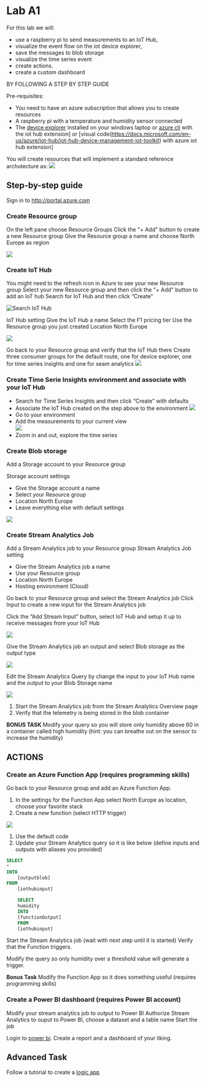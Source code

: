 ﻿
# Lab A1
For this lab we will:
* use a raspberry pi to send measurements to an IoT Hub, 
* visualize the event flow on the iot device explorer, 
* save the messages to blob storage 
* visualize the time series event 
* create actions.
* create a custom dashboard

BY FOLLOWING A STEP BY STEP GUIDE

Pre-requisites:
* You need to have an azure subscription that allows you to create resources
* A raspberry pi with a temperature and humidity sensor connected
* The [device explorer](https://github.com/Azure/azure-iot-sdk-csharp/tree/master/tools/DeviceExplorer) installed on your windows laptop or [azure cli](https://aka.ms/iotcliaz) with the iot hub extension] or [visual code(https://docs.microsoft.com/en-us/azure/iot-hub/iot-hub-device-management-iot-toolkit) with azure iot hub extension]



You will create resources that will implement a standard reference archutecture as:
![](images/architecture.png )

## Step-by-step guide
Sign in to <http://portal.azure.com>

### Create Resource group
On the left pane choose Resource Groups
Click the "+ Add" button to create a new Resource group
Give the Resource group a name and choose North Europe as region

![](images/Create_resourcegroup.PNG)

### Create IoT Hub
You might need to the refresh icon in Azure to see your new Resource group
Select your new Resource group and then click the "+ Add" button to add an IoT hub
Search for IoT Hub and then click “Create”

![](images/Search_IotHub.PNG "Search IoT Hub")

IoT Hub setting
Give the IoT Hub a name 
Select the F1 pricing tier
Use the Resource group you just created
Location North Europe

![](images/Create_IotHub.PNG)
 
Go back to your Resource group and verify that the IoT Hub there
Create three consumer groups for the default route, one for device explorer, one for time series insights and one for seam analytics
![](images/consumergroups.PNG)


### Create Time Serie Insights environment and associate with your IoT Hub
* Search for Time Series Insights and then click “Create” with defaults
* Associate the IoT Hub created on the step above to the environment
![](images/create_TSI.PNG)
* Go to your environment
* Add the measurements to your current view  
![](images/add_meas.PNG)
* Zoom in and out, explore the time series

### Create Blob storage
Add a Storage account to your Resource group
 
Storage account settings 
* Give the Storage account a name
* Select your Resource group
* Location North Europe
* Leave everything else with default settings

![](images/Create_StorageAccount.PNG)

### Create Stream Analytics Job

Add a Stream Analytics job to your Resource group
Stream Analytics Job setting
* Give the Stream Analytics job a name
* Use your Resource group
* Location North Europe
* Hosting environment (Cloud)
 
Go back to your Resource group and select the Stream Analytics job
Click Input to create a new input for the Stream Analytics job
 
Click the “Add Stream Input” button, select IoT Hub and setup it up to receive messages from your IoT Hub

![](images/StreamAnalytics_CreateInput.PNG)

Give the Stream Analytics job an output and select Blob storage as the output type

![](images/StreamAnalytics_SetupBlobStorage.PNG)
 
Edit the Stream Analytics Query by change the input to your IoT Hub name and the output to your Blob Storage name

![](images/StreamAnalytics_Query1.PNG)
 
1. Start the Stream Analytics job from the Stream Analytics Overview page
2. Verify that the telemetry is being stored in the blob container

**BONUS TASK**
Modify your query so you will store only humidity above 60 in a container called high humidity (hint: you can breathe out on the sensor to increase the humidity)  

## ACTIONS

### Create an Azure Function App (requires programming skills)
Go back to your Resource group and add an Azure Function App.
 
1. In the settings for the Function App select North Europe as location, choose your favorite stack
2. Create a new function (select HTTP trigger)

![](images/Create_NewFunction.PNG)

1. Use the default code
2. Update your Stream Analytics query so it is like below (define inputs and outputs with aliases you provided)

```sql
SELECT
*
INTO
    [outputblob]
FROM
    [iothubinput]

    SELECT 
    humidity
    INTO
    [functionOutput]
    FROM 
    [iothubinput]

```


Start the Stream Analytics job (wait with next step until it is started)
Verify that the Function triggers.

Modify the query so only humidity over a threshold value will generate a trigger.

**Bonus Task** Modify the Function App so it does something useful (requires programming skills)

### Create a Power BI dashboard (requires Power BI account)

Modify your stream analytics job to output to Power BI
Authorize Stream Analytics to ouput to Power BI, choose a dataset and a table name
Start the job

Login to [power bi](http://powerbi.com).
Create a report and a dashboard of your liking.

## Advanced Task
Follow a tutorial to create a [logic app](https://docs.microsoft.com/en-us/azure/event-grid/publish-iot-hub-events-to-logic-apps)
